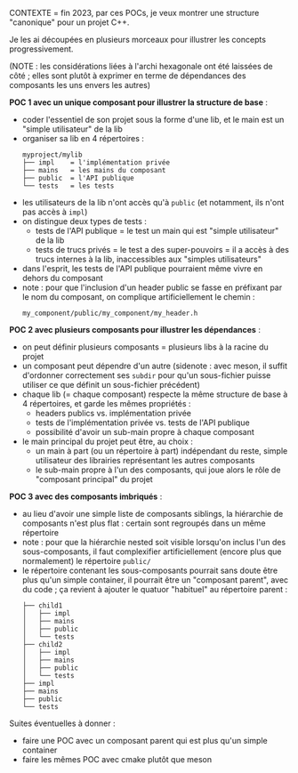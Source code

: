CONTEXTE = fin 2023, par ces POCs, je veux montrer une structure "canonique" pour un projet C++.

Je les ai découpées en plusieurs morceaux pour illustrer les concepts progressivement.

(NOTE : les considérations liées à l'archi hexagonale ont été laissées de côté ; elles sont plutôt à exprimer en terme de dépendances des composants les uns envers les autres)

**POC 1 avec un unique composant pour illustrer la structure de base** :

- coder l'essentiel de son projet sous la forme d'une lib, et le main est un "simple utilisateur" de la lib
- organiser sa lib en 4 répertoires :
    ```
    myproject/mylib
    ├── impl    = l'implémentation privée
    ├── mains   = les mains du composant
    ├── public  = l'API publique
    └── tests   = les tests
    ```
- les utilisateurs de la lib n'ont accès qu'à `public` (et notamment, ils n'ont pas accès à `impl`)
- on distingue deux types de tests :
    - tests de l'API publique = le test un main qui est "simple utilisateur" de la lib
    - tests de trucs privés = le test a des super-pouvoirs = il a accès à des trucs internes à la lib, inaccessibles aux "simples utilisateurs"
- dans l'esprit, les tests de l'API publique pourraient même vivre en dehors du composant
- note : pour que l'inclusion d'un header public se fasse en préfixant par le nom du composant, on complique artificiellement le chemin :
    ```
    my_component/public/my_component/my_header.h
    ```


**POC 2 avec plusieurs composants pour illustrer les dépendances** :

- on peut définir plusieurs composants = plusieurs libs à la racine du projet
- un composant peut dépendre d'un autre (sidenote : avec meson, il suffit d'ordonner correctement ses `subdir` pour qu'un sous-fichier puisse utiliser ce que définit un sous-fichier précédent)
- chaque lib (= chaque composant) respecte la même structure de base à 4 répertoires, et garde les mêmes propriétés :
    - headers publics vs. implémentation privée
    - tests de l'implémentation privée vs. tests de l'API publique
    - possibilité d'avoir un sub-main propre à chaque composant
- le main principal du projet peut être, au choix :
    - un main à part (ou un répertoire à part) indépendant du reste, simple utilisateur des librairies représentant les autres composants
    - le sub-main propre à l'un des composants, qui joue alors le rôle de "composant principal" du projet

**POC 3 avec des composants imbriqués** :

- au lieu d'avoir une simple liste de composants siblings, la hiérarchie de composants n'est plus flat : certain sont regroupés dans un même répertoire
- note : pour que la hiérarchie nested soit visible lorsqu'on inclus l'un des sous-composants, il faut complexifier artificiellement (encore plus que normalement) le répertoire `public/`
- le répertoire contenant les sous-composants pourrait sans doute être plus qu'un simple container, il pourrait être un "composant parent", avec du code ; ça revient à ajouter le quatuor "habituel" au répertoire parent :
    ```
    ├── child1
    │   ├── impl
    │   ├── mains
    │   ├── public
    │   └── tests
    ├── child2
    │   ├── impl
    │   ├── mains
    │   ├── public
    │   └── tests
    ├── impl
    ├── mains
    ├── public
    └── tests
    ```


Suites éventuelles à donner :

- faire une POC avec un composant parent qui est plus qu'un simple container
- faire les mêmes POC avec cmake plutôt que meson
